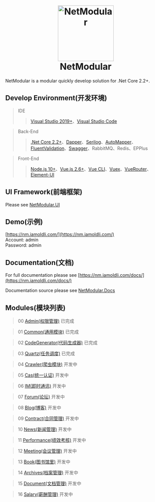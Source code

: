 <h1 align="center">
  <img src="https://github.com/iamoldli/NetModular.Docs/blob/master/src/.vuepress/public/images/logo.png" alt="NetModular" width="175"/>
<br>
NetModular
</h1>

NetModular is a modular quickly develop solution for .Net Core 2.2+.

## Develop Environment(开发环境)

> IDE
>
> > [Visual Studio 2019+](https://visualstudio.microsoft.com/zh-hans/downloads/)、[Visual Studio Code](https://code.visualstudio.com/)

> Back-End
>
> > [.Net Core 2.2+](https://dotnet.microsoft.com/download)、[Dapper](https://github.com/StackExchange/Dapper)、[Serilog](https://serilog.net/)、[AutoMapper](https://automapper.org/)、[FluentValidation](https://fluentvalidation.net)、[Swagger](https://github.com/domaindrivendev/Swashbuckle.AspNetCore)、RabbitMQ、Redis、EPPlus

> Front-End
>
> > [Node.js 10+](https://nodejs.org/en/)、[Vue.js 2.6+](https://cn.vuejs.org/)、[Vue CLI](https://cli.vuejs.org/zh/guide/)、[Vuex](https://vuex.vuejs.org/zh/)、[VueRouter](https://router.vuejs.org/zh/)、[Element-UI](https://element.eleme.cn/#/zh-CN/component/installation)

## UI Framework(前端框架)

Please see [NetModular.UI](https://github.com/iamoldli/NetModular.UI)

## Demo(示例)

[https://nm.iamoldli.com/](https://nm.iamoldli.com/)  
Account: admin  
Password: admin

## Documentation(文档)

For full documentation please see [https://nm.iamoldli.com/docs/](https://nm.iamoldli.com/docs/)

Documentation source please see [NetModular.Docs](https://github.com/iamoldli/NetModular.Docs)

## Modules(模块列表)

> 00 [Admin(权限管理)](https://github.com/iamoldli/NetModular/tree/master/src/Admin) 已完成

> 01 [Common(通用模块)](https://github.com/iamoldli/Nm.Module.Common) 已完成

> 02 [CodeGenerator(代码生成器)](https://github.com/iamoldli/Nm.Module.CodeGenerator) 已完成

> 03 [Quartz(任务调度)](https://github.com/iamoldli/Nm.Module.Quartz) 已完成

> 04 [Crawler(爬虫模块)](https://github.com/iamoldli/NetModular.Module.Crawler) 开发中

> 05 [Cas(统一认证)](https://github.com/iamoldli/NetModular.Module.Cas) 开发中

> 06 [IM(即时通讯)](https://github.com/iamoldli/NetModular.Module.IM) 开发中

> 07 [Forum(论坛)](https://github.com/iamoldli/NetModular.Module.Forum) 开发中

> 08 [Blog(博客)](https://github.com/iamoldli/NetModular.Module.Blog) 开发中

> 09 [Contract(合同管理)](https://github.com/iamoldli/NetModular.Module.Contract) 开发中

> 10 [News(新闻管理)](https://github.com/iamoldli/NetModular.Module.News) 开发中

> 11 [Performance(绩效考核)](https://github.com/iamoldli/NetModular.Module.Performance) 开发中

> 12 [Meeting(会议管理)](https://github.com/iamoldli/NetModular.Module.Meeting) 开发中

> 13 [Book(图书馆里)](https://github.com/iamoldli/NetModular.Module.Book) 开发中

> 14 [Archives(档案管理)](https://github.com/iamoldli/NetModular.Module.Archives) 开发中

> 15 [Document(文档管理)](https://github.com/iamoldli/NetModular.Module.Document) 开发中

> 16 [Salary(薪酬管理)](https://github.com/iamoldli/NetModular.Module.Salary) 开发中
